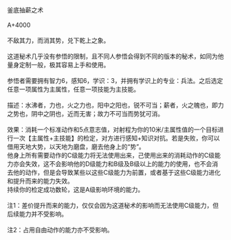 <title>釜底抽薪之术</title>
<meta name="GENERATOR" content="WinCHM">
<meta http-equiv="Content-Type" content="text/html; charset=gb2312">
<br>釜底抽薪之术 
<br>
<br>A+4000 
<br>
<br>不敌其力，而消其势，兑下乾上之象。 
<br>
<br>这道秘术几乎没有参悟的限制，且不同人参悟会得到不同的版本的秘术，如同为他量身定制一般，极其容易上手和使用。 
<br>
<br>参悟者需要拥有智力6，感知6，学识：3，并拥有学识上的专业：兵法。之后选定任意一项属性为主属性，任意一项技能为主技能。 
<br>
<br>描述：水沸者，力也，火之力也，阳中之阳也，锐不可当；薪者，火之魄也，即力之势也，阴中之阴也，近而无害；故力不可当而势犹可消。 
<br>
<br>效果：消耗一个标准动作和5点意志值，对射程为你的10米/主属性值的一个目标进行一次【主属性+主技能】的检定，对方进行感知+知识对抗。若是失败，你可以借用天地大势，以天地为磨盘，磨去他身上的“势”。 
<br>他身上所有需要动作的C级能力将无法使用出来，己使用出来的消耗动作的C级能力亦会失效，这不会影响他的D级能力和B级及B级以上的能力的使用，也不会消去他的动作，但是会导致某些以这些C级能力为前置，或者基于这些C级能力进化和提升而来的能力失效。 
<br>持续你的检定成功数轮，这是A级影响环境的能力。 
<br>
<br>注1：差价提升而来的能力，仅仅会因为这道秘术的影响而无法使用C级能力，但后续能力并不受影响。 
<br>
<br>注2：占用自由动作的能力亦不受影响。 
<br>